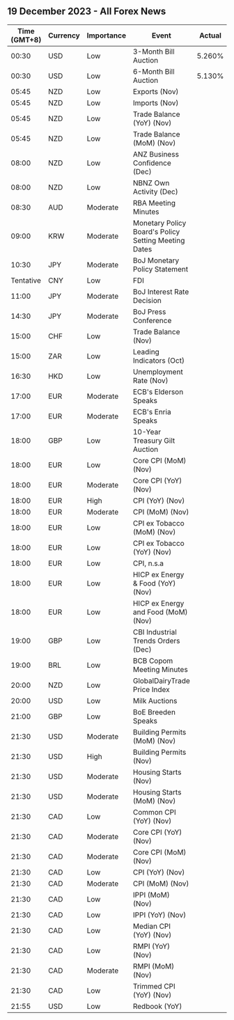 ## 19 December 2023 - All Forex News

| Time (GMT+8) | Currency | Importance | Event | Actual | Forecast | Previous |
|------|----------|------------|-------|--------|----------|----------|
| 00:30 | USD | Low | 3-Month Bill Auction | 5.260% |  | 5.260% |
| 00:30 | USD | Low | 6-Month Bill Auction | 5.130% |  | 5.190% |
| 05:45 | NZD | Low | Exports (Nov) |  |  | 5.40B |
| 05:45 | NZD | Low | Imports (Nov) |  |  | 7.11B |
| 05:45 | NZD | Low | Trade Balance (YoY) (Nov) |  |  | -14,810M |
| 05:45 | NZD | Low | Trade Balance (MoM) (Nov) |  | -1,200M | -1,709M |
| 08:00 | NZD | Low | ANZ Business Confidence (Dec) |  |  | 30.8 |
| 08:00 | NZD | Low | NBNZ Own Activity (Dec) |  |  | 26.3% |
| 08:30 | AUD | Moderate | RBA Meeting Minutes |  |  |  |
| 09:00 | KRW | Moderate | Monetary Policy Board's Policy Setting Meeting Dates |  |  |  |
| 10:30 | JPY | Moderate | BoJ Monetary Policy Statement |  |  |  |
| Tentative | CNY | Low | FDI |  |  | -9.40% |
| 11:00 | JPY | Moderate | BoJ Interest Rate Decision |  | -0.10% | -0.10% |
| 14:30 | JPY | Moderate | BoJ Press Conference |  |  |  |
| 15:00 | CHF | Low | Trade Balance (Nov) |  | 3.500B | 4.600B |
| 15:00 | ZAR | Low | Leading Indicators (Oct) |  |  | 111.60% |
| 16:30 | HKD | Low | Unemployment Rate (Nov) |  |  | 2.9% |
| 17:00 | EUR | Moderate | ECB's Elderson Speaks |  |  |  |
| 17:00 | EUR | Moderate | ECB's Enria Speaks |  |  |  |
| 18:00 | GBP | Low | 10-Year Treasury Gilt Auction |  |  | 4.091% |
| 18:00 | EUR | Low | Core CPI (MoM) (Nov) |  | -0.6% | 0.2% |
| 18:00 | EUR | Moderate | Core CPI (YoY) (Nov) |  | 3.6% | 4.2% |
| 18:00 | EUR | High | CPI (YoY) (Nov) |  | 2.4% | 2.9% |
| 18:00 | EUR | Moderate | CPI (MoM) (Nov) |  | -0.5% | 0.1% |
| 18:00 | EUR | Low | CPI ex Tobacco (MoM) (Nov) |  |  | 0.1% |
| 18:00 | EUR | Low | CPI ex Tobacco (YoY) (Nov) |  |  | 2.8% |
| 18:00 | EUR | Low | CPI, n.s.a |  | 123.86 | 124.54 |
| 18:00 | EUR | Low | HICP ex Energy & Food (YoY) (Nov) |  | 4.2% | 5.0% |
| 18:00 | EUR | Low | HICP ex Energy and Food (MoM) (Nov) |  | -0.4% | 0.2% |
| 19:00 | GBP | Low | CBI Industrial Trends Orders (Dec) |  |  | -35 |
| 19:00 | BRL | Low | BCB Copom Meeting Minutes |  |  |  |
| 20:00 | NZD | Low | GlobalDairyTrade Price Index |  |  | 1.6% |
| 20:00 | USD | Low | Milk Auctions |  |  | 3,323.0 |
| 21:00 | GBP | Low | BoE Breeden Speaks |  |  |  |
| 21:30 | USD | Moderate | Building Permits (MoM) (Nov) |  |  | 1.8% |
| 21:30 | USD | High | Building Permits (Nov) |  | 1.470M | 1.498M |
| 21:30 | USD | Moderate | Housing Starts (Nov) |  | 1.360M | 1.372M |
| 21:30 | USD | Moderate | Housing Starts (MoM) (Nov) |  |  | 1.9% |
| 21:30 | CAD | Low | Common CPI (YoY) (Nov) |  | 4.0% | 4.2% |
| 21:30 | CAD | Moderate | Core CPI (YoY) (Nov) |  |  | 2.7% |
| 21:30 | CAD | Moderate | Core CPI (MoM) (Nov) |  |  | 0.3% |
| 21:30 | CAD | Low | CPI (YoY) (Nov) |  | 2.9% | 3.1% |
| 21:30 | CAD | Moderate | CPI (MoM) (Nov) |  | -0.2% | 0.1% |
| 21:30 | CAD | Low | IPPI (MoM) (Nov) |  | -0.8% | -1.0% |
| 21:30 | CAD | Low | IPPI (YoY) (Nov) |  |  | -2.7% |
| 21:30 | CAD | Low | Median CPI (YoY) (Nov) |  | 3.3% | 3.6% |
| 21:30 | CAD | Low | RMPI (YoY) (Nov) |  |  | -0.8% |
| 21:30 | CAD | Moderate | RMPI (MoM) (Nov) |  | -3.5% | -2.5% |
| 21:30 | CAD | Low | Trimmed CPI (YoY) (Nov) |  | 3.3% | 3.5% |
| 21:55 | USD | Low | Redbook (YoY) |  |  | 3.4% |
